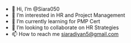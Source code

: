 - 👋 Hi, I’m @Siara050
- 👀 I’m interested in HR and Project Management
- 🌱 I’m currently learning for PMP Cert
- 💞️ I’m looking to collaborate on HR Strategies
- 📫 How to reach me siaradiyan5@gmail.com

<!---
Siara050/Siara050 is a ✨ special ✨ repository because its `README.md` (this file) appears on your GitHub profile.
You can click the Preview link to take a look at your changes.
--->
